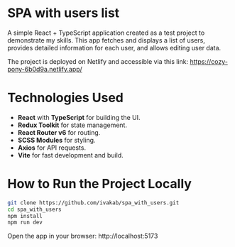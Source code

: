 # SPA with users list

A simple React + TypeScript application created as a test project to demonstrate my skills. This app fetches and displays a list of users, provides detailed information for each user, and allows editing user data.

The project is deployed on Netlify and accessible via this link: https://cozy-pony-6b0d9a.netlify.app/

# Technologies Used

- **React** with **TypeScript** for building the UI.
- **Redux Toolkit** for state management.
- **React Router v6** for routing.
- **SCSS Modules** for styling.
- **Axios** for API requests.
- **Vite** for fast development and build.

# How to Run the Project Locally

```bash
git clone https://github.com/ivakab/spa_with_users.git
cd spa_with_users
npm install
npm run dev
```

Open the app in your browser:
http://localhost:5173
